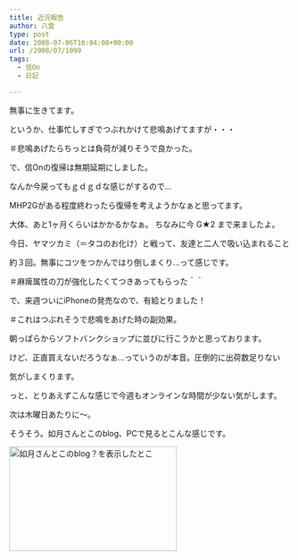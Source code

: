 ```yaml
---
title: 近況報告
author: 八雲
type: post
date: 2008-07-06T16:04:08+00:00
url: /2008/07/1099
tags:
  - 信On
  - 日記

---
```

無事に生きてます。
  
というか、仕事忙しすぎでつぶれかけて悲鳴あげてますが・・・
  
＃悲鳴あげたらちっとは負荷が減りそうで良かった。

で、信Onの復帰は無期延期にしました。
  
なんか今戻ってもｇｄｇｄな感じがするので…
  
MHP2Gがある程度終わったら復帰を考えようかなぁと思ってます。
  
大体、あと1ヶ月くらいはかかるかなぁ。 ちなみに今 G★2 まで来ましたよ。
  
今日、ヤマツカミ（＝タコのお化け）と戦って、友達と二人で吸い込まれること
  
約３回。無事にコツをつかんではり倒しまくり…って感じです。
  
＃麻痺属性の刀が強化したくてつきあってもらった＾＾

で、来週ついにiPhoneの発売なので、有給とりました！
  
＃これはつぶれそうで悲鳴をあげた時の副効果。
  
朝っぱらからソフトバンクショップに並びに行こうかと思っております。
  
けど、正直買えないだろうなぁ…っていうのが本音。圧倒的に出荷数足りない
  
気がしまくります。

っと、とりあえずこんな感じで今週もオンラインな時間が少ない気がします。
  
次は木曜日あたりに～。

そうそう。如月さんとこのblog、PCで見るとこんな感じです。
  
[<img src="https://obs.maoh.company/yakumoblog/2018/07/gw-20080707-0104511-300x188.jpg" alt="如月さんとこのblog？を表示したとこ" title="gw-20080707-010451" width="300" height="187" class="alignnone size-medium wp-image-1100" />][1]

 [1]: //201002169486.tmp.que.ne.jp/wp-content/uploads/2008/07/gw-20080707-0104511.jpg
